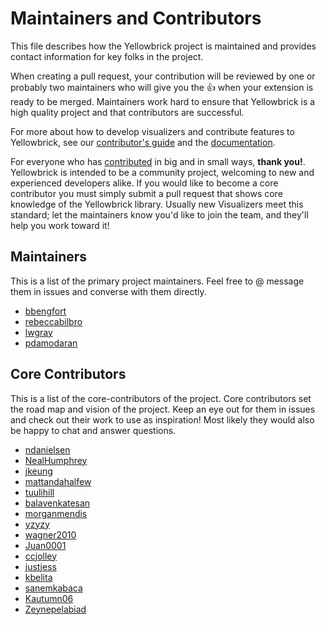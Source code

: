 # Maintainers and Contributors

This file describes how the Yellowbrick project is maintained and provides contact information for key folks in the project.

When creating a pull request, your contribution will be reviewed by one or probably two maintainers who will give you the :+1: when your extension is ready to be merged. Maintainers work hard to ensure that Yellowbrick is a high quality project and that contributors are successful.

For more about how to develop visualizers and contribute features to Yellowbrick, see our [contributor's guide](CONTRIBUTING.md) and the [documentation](https://www.scikit-yb.org/en/latest/contributing/index.html).

For everyone who has [contributed](https://github.com/DistrictDataLabs/yellowbrick/graphs/contributors) in big and in small ways, **thank you!**. Yellowbrick is intended to be a community project, welcoming to new and experienced developers alike. If you would like to become a core contributor you must simply submit a pull request that shows core knowledge of the Yellowbrick library. Usually new Visualizers meet this standard; let the maintainers know you'd like to join the team, and they'll help you work toward it!

## Maintainers

This is a list of the primary project maintainers. Feel free to @ message them in issues and converse with them directly.

- [bbengfort](https://github.com/bbengfort)
- [rebeccabilbro](https://github.com/rebeccabilbro)
- [lwgray](https://github.com/lwgray)
- [pdamodaran](https://github.com/pdamodaran)

## Core Contributors

This is a list of the core-contributors of the project. Core contributors set the road map and vision of the project. Keep an eye out for them in issues and check out their work to use as inspiration! Most likely they would also be happy to chat and answer questions.

- [ndanielsen](https://github.com/ndanielsen)
- [NealHumphrey](https://github.com/NealHumphrey)
- [jkeung](https://github.com/jkeung)
- [mattandahalfew](https://github.com/mattandahalfew)
- [tuulihill](https://github.com/tuulihill)
- [balavenkatesan](https://github.com/balavenkatesan)
- [morganmendis](https://github.com/morganmendis)
- [yzyzy](https://github.com/yzyzy)
- [wagner2010](https://github.com/wagner2010)
- [Juan0001](https://github.com/Juan0001)
- [ccjolley](https://github.com/ccjolley)
- [justjess](https://github.com/justjess)
- [kbelita](https://github.com/kbelita)
- [sanemkabaca](https://github.com/sanemkabaca)
- [Kautumn06](https://github.com/Kautumn06)
- [Zeynepelabiad](https://github.com/Zeynepelabiad)
